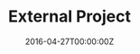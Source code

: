 ---
title: External Project
summary: An example of linking directly to an external project website using `external_link`.
tags:
  - HCP
date: "2016-04-27T00:00:00Z"

# Optional external URL for project (replaces project detail page).
external_link: https://example.org

image:
  caption: Photo by Toa Heftiba on Unsplash
  focal_point: Smart
---